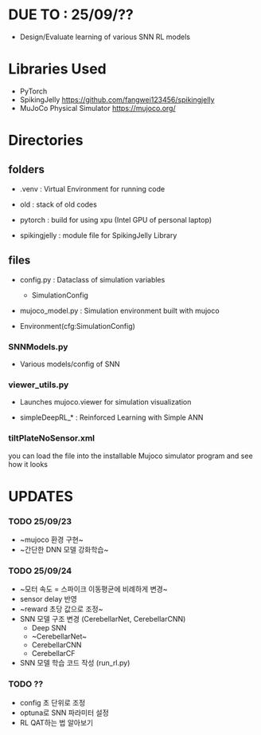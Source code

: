 # DUE TO : 25/09/??
- Design/Evaluate learning of various SNN RL models
  
# Libraries Used
- PyTorch
- SpikingJelly https://github.com/fangwei123456/spikingjelly
- MuJoCo Physical Simulator https://mujoco.org/

# Directories

## folders
- .venv : 
  Virtual Environment for running code
  
- old : 
  stack of old codes
  
- pytorch : 
  build for using xpu (Intel GPU of personal laptop)
  
- spikingjelly : 
  module file for SpikingJelly Library

## files

- config.py :
  Dataclass of simulation variables
  - SimulationConfig

- mujoco_model.py : 
  Simulation environment built with mujoco

- Environment(cfg:SimulationConfig)

### SNNModels.py
- Various models/config of SNN

### viewer_utils.py
- Launches mujoco.viewer for simulation visualization

- simpleDeepRL_* : 
  Reinforced Learning with Simple ANN

### tiltPlateNoSensor.xml
you can load the file into the installable Mujoco simulator program and see how it looks


# UPDATES
### TODO 25/09/23
- ~mujoco 환경 구현~
- ~간단한 DNN 모델 강화학습~

### TODO 25/09/24
- ~모터 속도 = 스파이크 이동평균에 비례하게 변경~
- sensor delay 반영
- ~reward 초당 값으로 조정~
- SNN 모델 구조 변경 (CerebellarNet, CerebellarCNN)
  - Deep SNN
  - ~CerebellarNet~
  - CerebellarCNN
  - CerebellarCF
- SNN 모델 학습 코드 작성 (run_rl.py)

### TODO ??
- config 초 단위로 조정
- optuna로 SNN 파라미터 설정
- RL QAT하는 법 알아보기












